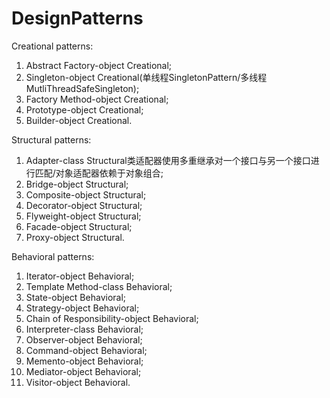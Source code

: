 # DesignPatterns
Creational patterns:
1. Abstract Factory-object Creational;
2. Singleton-object Creational(单线程SingletonPattern/多线程MutliThreadSafeSingleton);
3. Factory Method-object Creational;
4. Prototype-object Creational;
5. Builder-object Creational.

Structural patterns:
1. Adapter-class Structural类适配器使用多重继承对一个接口与另一个接口进行匹配/对象适配器依赖于对象组合;
2. Bridge-object Structural;
3. Composite-object Structural;
4. Decorator-object Structural;
5. Flyweight-object Structural;
6. Facade-object Structural;
7. Proxy-object Structural.



Behavioral patterns:
1. Iterator-object Behavioral;
2. Template Method-class Behavioral;
3. State-object Behavioral;
4. Strategy-object Behavioral;
5. Chain of Responsibility-object Behavioral;
6. Interpreter-class Behavioral;
7. Observer-object Behavioral;
8. Command-object Behavioral;
9. Memento-object Behavioral;
10. Mediator-object Behavioral;
11. Visitor-object Behavioral.
